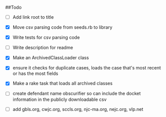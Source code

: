 



##Todo

-  [ ]  Add link root to title 

-  [X]  Move csv parsing code from seeds.rb to library 

-  [X]  Write tests for csv parsing code

-  [ ]  Write description for readme

-  [X]  Make an ArchivedClassLoader class

  -  [X]  ensure it checks for duplicate cases, loads the case that's most recent or has the most fields

-  [X]  Make a rake task that loads all archived classes

-  [ ]  create defendant name obscurifier so can include the docket information in the publicly downloadable csv

-  [ ]  add gbls.org, cwjc.org, sccls.org, njc-ma.org, nejc.org, vlp.net


